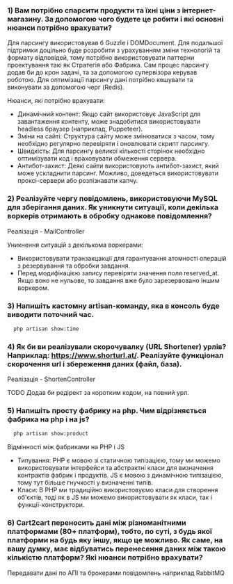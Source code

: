 ### 1) Вам потрібно спарсити продукти та їхні ціни з інтернет-магазину. За допомогою чого будете це робити і які основні нюанси потрібно врахувати?

Для парсингу використовував б Guzzle і DOMDocument. Для подальшої підтримки доцільно 
буде розробити з урахуванням зміни технологій та формату відповідей, тому потрібно 
використовувати паттерни проектування такі як Стратегія або Фабрика. Сам процес парсингу 
додав би до крон задачі, та за допомогою супервізора керував роботою. Для оптимізації парсингу дані
потрібно кешувати та виконувати за допомогою черг (Redis).

Нюанси, які потрібно врахувати:
- Динамічний контент: Якщо сайт використовує JavaScript для завантаження контенту, може знадобитися використовувати headless браузер (наприклад, Puppeteer).
- Зміни на сайті: Структура сайту може змінюватися з часом, тому необхідно регулярно перевіряти і оновлювати скрипт парсингу.
- Швидкість: Для парсингу великої кількості сторінок необхідно оптимізувати код і враховувати обмеження сервера.
- Антибот-захист: Деякі сайти використовують антибот-захист, який може ускладнити парсинг. Можливо, доведеться використовувати проксі-сервери або розпізнавати капчу.

### 2) Реалізуйте чергу повідомлень, використовуючи MySQL для зберігання даних. Як уникнути ситуації, коли декілька воркерів отримають в обробку однакове повідомлення?

Реалізація - MailController

Уникнення ситуацій з декількома воркерами:

- Використовувати транзакцакції для гарантування атомності операцій з резервування та обробки завдання.
- Перед модифікацією запису перевіряти значення поля reserved_at. Якщо воно не нульове, то завдання вже було зарезервовано іншим воркером.

### 3) Напишіть кастомну artisan-команду, яка в консоль буде виводити поточний час.

```bash
  php artisan show:time
```
### 4) Як би ви реалізували скорочувалку (URL Shortener) урлів? Наприклад: https://www.shorturl.at/. Реалізуйте функціонал скорочення url і збереження даних (файл, база). 

Реалізація - ShortenController

TODO Додав би редірект за коротким кодом, на повний урл. 

### 5) Напишіть просту фабрику на php. Чим відрізняється фабрика на php і на js?

```bash
  php artisan show:product
```

Відмінності між фабриками на PHP і JS

- Типування: PHP є мовою зі статичною типізацією, тому ми можемо використовувати інтерфейси та 
абстрактні класи для визначення контрактів фабрик і продуктів. JS є мовою з динамічною 
типізацією, тому тут більше гнучкості у визначенні типів.
- Класи: В PHP ми традиційно використовуємо класи для створення об'єктів, тоді як в JS 
ми можемо використовувати як класи, так і функції-конструктори.

### 6) Cart2cart переносить дані між різноманітними платформами (80+ платформ), тобто, по суті, з будь якої платформи на будь яку іншу, якщо це можливо. Як саме, на вашу думку, має відбуватись перенесення даних між такою кількістю платформ? Які нюанси потрібно врахувати?

Передавати дані по АПІ та брокерами повідомлень наприклад RabbitMQ

